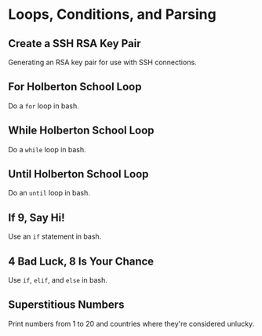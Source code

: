 # Loops, Conditions, and Parsing

## Create a SSH RSA Key Pair
Generating an RSA key pair for use with SSH connections.

## For Holberton School Loop
Do a `for` loop in bash.

## While Holberton School Loop
Do a `while` loop in bash.

## Until Holberton School Loop
Do an `until` loop in bash.

## If 9, Say Hi!
Use an `if` statement in bash.

## 4 Bad Luck, 8 Is Your Chance
Use `if`, `elif`, and `else` in bash.

## Superstitious Numbers
Print numbers from 1 to 20 and countries where they're considered unlucky.

